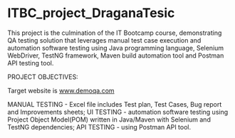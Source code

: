 # ITBC_project_DraganaTesic
This project is the culmination of the IT Bootcamp course, demonstrating QA testing solution that leverages manual test case execution and automation software testing using Java programming language, Selenium WebDriver, TestNG framework, Maven build automation tool and Postman API testing tool.


PROJECT  OBJECTIVES:

Target website is www.demoqa.com

MANUAL TESTING - Excel file includes Test plan, Test Cases, Bug report and Improvements sheets;
UI TESTING - automation software testing using Project Object Model(POM) written in Java/Maven with Selenium and TestNG dependencies;
API TESTING - using Postman API tool.
